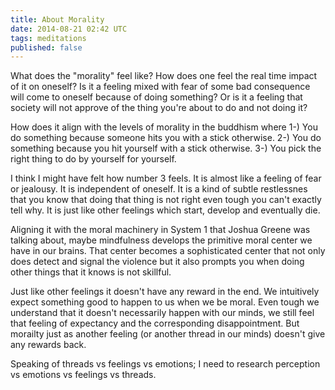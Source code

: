 ```yaml
---
title: About Morality
date: 2014-08-21 02:42 UTC
tags: meditations
published: false
---
```


What does the "morality" feel like? How does one feel the real time impact of it on oneself? Is it a feeling mixed with fear of some bad consequence will come to oneself because of doing something? Or is it a feeling that society will not approve of the thing you're about to do and not doing it?

How does it align with the levels of morality in the buddhism where 1-) You do something because someone hits you with a stick otherwise. 2-) You do something because you hit yourself with a stick otherwise. 3-) You pick the right thing to do by yourself for yourself.

I think I might have felt how number 3 feels. It is almost like a feeling of fear or jealousy. It is independent of oneself. It is a kind of subtle restlessnes that you know that doing that thing is not right even tough you can't exactly tell why. It is just like other feelings which start, develop and eventually die.

Aligning it with the moral machinery in System 1 that Joshua Greene was talking about, maybe mindfulness develops the primitive moral center we have in our brains. That center becomes a sophisticated center that not only does detect and signal the violence but it also prompts you when doing other things that it knows is not skillful.

Just like other feelings it doesn't have any reward in the end. We intuitively expect something good to happen to us when we be moral. Even tough we understand that it doesn't necessarily happen with our minds, we still feel that feeling of expectancy and the corresponding disappointment. But morailty just as another feeling (or another thread in our minds) doesn't give any rewards back.

Speaking of threads vs feelings vs emotions; I need to research perception vs emotions vs feelings vs threads.
